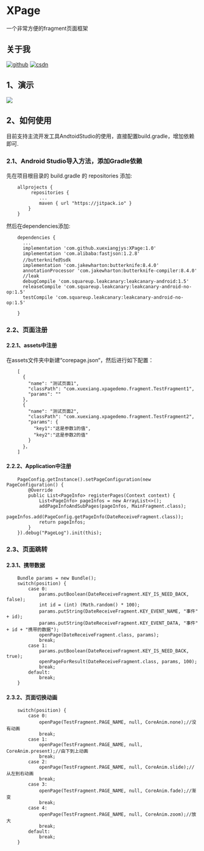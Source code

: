 # XPage
一个非常方便的fragment页面框架

## 关于我
[![github](https://img.shields.io/badge/GitHub-xuexiangjys-blue.svg)](https://github.com/xuexiangjys)   [![csdn](https://img.shields.io/badge/CSDN-xuexiangjys-green.svg)](http://blog.csdn.net/xuexiangjys)

## 1、演示
![](https://github.com/xuexiangjys/XPage/blob/master/img/1.gif)

## 2、如何使用
目前支持主流开发工具AndtoidStudio的使用，直接配置build.gradle，增加依赖即可.

### 2.1、Android Studio导入方法，添加Gradle依赖

   先在项目根目录的 build.gradle 的 repositories 添加:
```
    allprojects {
         repositories {
            ...
            maven { url "https://jitpack.io" }
        }
    }
```

 然后在dependencies添加:

```
    dependencies {
      ...
      implementation 'com.github.xuexiangjys:XPage:1.0'
      implementation 'com.alibaba:fastjson:1.2.8'
      //butterknife的sdk
      implementation 'com.jakewharton:butterknife:8.4.0'
      annotationProcessor 'com.jakewharton:butterknife-compiler:8.4.0'
      //leak
      debugCompile 'com.squareup.leakcanary:leakcanary-android:1.5'
      releaseCompile 'com.squareup.leakcanary:leakcanary-android-no-op:1.5'
      testCompile 'com.squareup.leakcanary:leakcanary-android-no-op:1.5'
      
    }
```

### 2.2、页面注册

#### 2.2.1、assets中注册

在assets文件夹中新建“corepage.json“，然后进行如下配置：
```
    [
      {
        "name": "测试页面1",
        "classPath": "com.xuexiang.xpagedemo.fragment.TestFragment1",
        "params": ""
      },
      {
        "name": "测试页面2",
        "classPath": "com.xuexiang.xpagedemo.fragment.TestFragment2",
        "params": {
          "key1":"这是参数1的值",
          "key2":"这是参数2的值"
        }
      }，
    ]
```

#### 2.2.2、Application中注册
```
    PageConfig.getInstance().setPageConfiguration(new PageConfiguration() {
        @Override
        public List<PageInfo> registerPages(Context context) {
            List<PageInfo> pageInfos = new ArrayList<>();
            addPageInfoAndSubPages(pageInfos, MainFragment.class);
            pageInfos.add(PageConfig.getPageInfo(DateReceiveFragment.class));
            return pageInfos;
        }
    }).debug("PageLog").init(this);
```

### 2.3、页面跳转

#### 2.3.1、携带数据

```
    Bundle params = new Bundle();
    switch(position) {
        case 0:
            params.putBoolean(DateReceiveFragment.KEY_IS_NEED_BACK, false);
            int id = (int) (Math.random() * 100);
            params.putString(DateReceiveFragment.KEY_EVENT_NAME, "事件" + id);
            params.putString(DateReceiveFragment.KEY_EVENT_DATA, "事件" + id + "携带的数据");
            openPage(DateReceiveFragment.class, params);
            break;
        case 1:
            params.putBoolean(DateReceiveFragment.KEY_IS_NEED_BACK, true);
            openPageForResult(DateReceiveFragment.class, params, 100);
            break;
        default:
            break;
    }
```

#### 2.3.2、页面切换动画
```
    switch(position) {
        case 0:
            openPage(TestFragment.PAGE_NAME, null, CoreAnim.none);//没有动画
            break;
        case 1:
            openPage(TestFragment.PAGE_NAME, null, CoreAnim.present);//由下到上动画
            break;
        case 2:
            openPage(TestFragment.PAGE_NAME, null, CoreAnim.slide);//从左到右动画
            break;
        case 3:
            openPage(TestFragment.PAGE_NAME, null, CoreAnim.fade);//渐变
            break;
        case 4:
            openPage(TestFragment.PAGE_NAME, null, CoreAnim.zoom);//放大
            break;
        default:
            break;
    }
```

